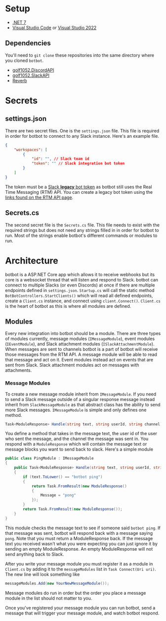 # Setup

- [.NET 7](https://dot.net)
- [Visual Studio Code](https://code.visualstudio.com) or [Visual Studio 2022](https://visualstudio.microsoft.com)

## Dependencies

You'll need to `git clone` these repositories into the same directory where you cloned `botbot`.

- [golf1052.DiscordAPI](https://github.com/golf1052/golf1052.DiscordAPI)
- [golf1052.SlackAPI](https://github.com/golf1052/SlackAPI)
- [Reverb](https://github.com/golf1052/Reverb)

# Secrets

## settings.json

There are two secret files. One is the `settings.json` file. This file is required in order for botbot to connect to any Slack instance. Here's an example file.

```json
{
    "workspaces": [
        {
            "id": "", // Slack team id
            "token": "" // Slack integration bot token
        }
    ]
}
```

The token must be a [Slack **legacy** bot token](https://api.slack.com/authentication/token-types#bot) as botbot still uses the Real Time Messaging (RTM) API. You can create a legacy bot token using the [links found on the RTM API page](https://api.slack.com/rtm).

## Secrets.cs

The second secret file is the `Secrets.cs` file. This file needs to exist with the required strings but does not need any strings filled in in order for botbot to run. Most of the strings enable botbot's different commands or modules to run.

# Architecture

botbot is a ASP.NET Core app which allows it to receive webhooks but its core is a websocket thread that will listen and respond to Slack. botbot can connect to multiple Slacks (or even Discords) at once if there are multiple endpoints defined in `settings.json`. `Startup.cs` will call the static method `BotBotControllers.StartClients()` which will read all defined endpoints, create a `Client.cs` instance, and connect using `client.Connect()`. `Client.cs` is the heart of botbot as this is where all modules are defined.

## Modules

Every new integration into botbot should be a module. There are three types of modules currently, message modules (`IMessageModule`), event modules (`IEventModule`), and Slack attachment modules (`ISlackAttachmentModule`). When messages are sent to channels botbot is a part of botbot will receive those messages from the RTM API. A message module will be able to read that message and act on it. Event modules instead act on events that are sent from Slack. Slack attachment modules act on messages with attachments.

### Message Modules

To create a new message module inherit from `IMessageModule`. If you need to send a Slack message outside of a singular response message instead inherit from `SlackMessageModule` as that abstract class has the ability to send more Slack messages. `IMessageModule` is simple and only defines one method.

```csharp
Task<ModuleResponse> Handle(string text, string userId, string channel);
```

You define a method that takes in the message text, the user id of the user who sent the message, and the channel the message was sent in. You respond with a `ModuleResponse` which will contain the message text or message blocks you want to send back to slack. Here's a simple module

```csharp
public class PingModule : IMessageModule
{
    public Task<ModuleResponse> Handle(string text, string userId, string channel)
    {
        if (text.ToLower() == "botbot ping")
        {
            return Task.FromResult(new ModuleResponse()
            {
                Message = "pong"
            });
        }
        return Task.FromResult(new ModuleResponse());
    }
}
```

This module checks the message text to see if someone said `botbot ping`. If that message was sent, botbot will respond back with a message saying `pong`. Note that you must return a ModuleResponse back. If the message text you received wasn't what you were expecting you can just ignore it by sending an empty ModuleResponse. An empty ModuleResponse will not send anything back to Slack.

After you write your message module you must register it as a module in `Client.cs` by adding it to the `messageModules` list in `Task Connect(Uri uri)`. The new line will look something like
```csharp
messageModules.Add(new YourNewMessageModule());
```
Message modules do run in order but the order you place a message module in the list should not matter to you.

Once you've registered your message module you can run botbot, send a message that will trigger your message module, and watch botbot respond.
